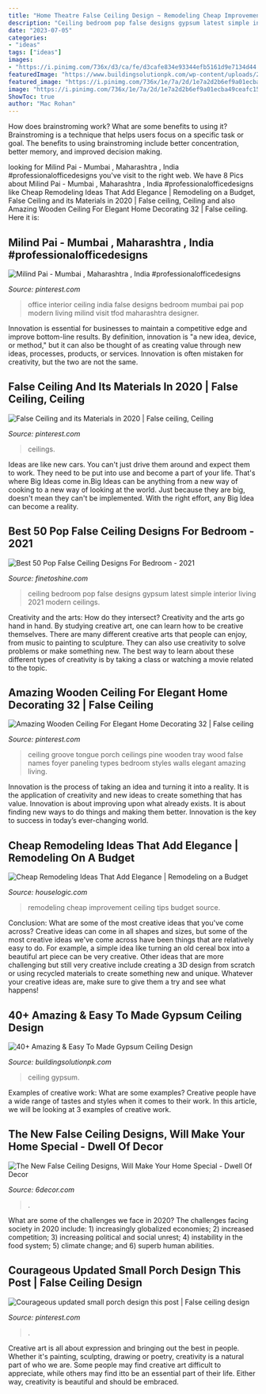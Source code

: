 ```yaml
---
title: "Home Theatre False Ceiling Design ~ Remodeling Cheap Improvement Ceiling Tips Budget Source"
description: "Ceiling bedroom pop false designs gypsum latest simple interior living 2021 modern ceilings"
date: "2023-07-05"
categories:
- "ideas"
tags: ["ideas"]
images:
- "https://i.pinimg.com/736x/d3/ca/fe/d3cafe834e93344efb5161d9e7134d44.jpg"
featuredImage: "https://www.buildingsolutionpk.com/wp-content/uploads/2019/11/33-min.jpg"
featured_image: "https://i.pinimg.com/736x/1e/7a/2d/1e7a2d2b6ef9a01ecba49ceafc151a18.jpg"
image: "https://i.pinimg.com/736x/1e/7a/2d/1e7a2d2b6ef9a01ecba49ceafc151a18.jpg"
ShowToc: true
author: "Mac Rohan"
---
```



How does brainstroming work? What are some benefits to using it?
Brainstroming is a technique that helps users focus on a specific task or goal. The benefits to using brainstroming include better concentration, better memory, and improved decision making.

	

		
looking for Milind Pai - Mumbai , Maharashtra , India #professionalofficedesigns you've visit to the right web. We have 8 Pics about Milind Pai - Mumbai , Maharashtra , India #professionalofficedesigns like Cheap Remodeling Ideas That Add Elegance | Remodeling on a Budget, False Ceiling and its Materials in 2020 | False ceiling, Ceiling and also Amazing Wooden Ceiling For Elegant Home Decorating 32 | False ceiling. Here it is:
		
    
## Milind Pai - Mumbai , Maharashtra , India #professionalofficedesigns

<img loading=lazy src="https://i.pinimg.com/736x/d3/ca/fe/d3cafe834e93344efb5161d9e7134d44.jpg" onerror="this.onerror=null;this.src='https://tse2.mm.bing.net/th?id=OIP._9EGLjMbquQNjjRHCuMbqQHaLH&amp;pid=15.1';" alt="Milind Pai - Mumbai , Maharashtra , India #professionalofficedesigns">

_Source: pinterest.com_

>office interior ceiling india false designs bedroom mumbai pai pop modern living milind visit tfod maharashtra designer. 

	

Innovation is essential for businesses to maintain a competitive edge and improve bottom-line results. By definition, innovation is "a new idea, device, or method," but it can also be thought of as creating value through new ideas, processes, products, or services. Innovation is often mistaken for creativity, but the two are not the same.

    
## False Ceiling And Its Materials In 2020 | False Ceiling, Ceiling

<img loading=lazy src="https://i.pinimg.com/736x/74/4e/14/744e14b0169c6ea0d12387aed1d5a705.jpg" onerror="this.onerror=null;this.src='https://tse4.mm.bing.net/th?id=OIP.G1j_33UcEkqYddu4dyA-YQHaEK&amp;pid=15.1';" alt="False Ceiling and its Materials in 2020 | False ceiling, Ceiling">

_Source: pinterest.com_

>ceilings. 

	

Ideas are like new cars. You can't just drive them around and expect them to work. They need to be put into use and become a part of your life. That's where Big Ideas come in.Big Ideas can be anything from a new way of cooking to a new way of looking at the world. Just because they are big, doesn't mean they can't be implemented. With the right effort, any Big Idea can become a reality.

    
## Best 50 Pop False Ceiling Designs For Bedroom - 2021

<img loading=lazy src="https://www.finetoshine.com/wp-content/uploads/2020/08/Best-50-Pop-False-Ceiling-Designs-For-Bedroom-2019.jpg" onerror="this.onerror=null;this.src='https://tse1.mm.bing.net/th?id=OIP.LEpIHkLNIs9IdqHoXtoaWgHaEs&amp;pid=15.1';" alt="Best 50 Pop False Ceiling Designs For Bedroom - 2021">

_Source: finetoshine.com_

>ceiling bedroom pop false designs gypsum latest simple interior living 2021 modern ceilings. 

	

Creativity and the arts: How do they intersect?
Creativity and the arts go hand in hand. By studying creative art, one can learn how to be creative themselves. There are many different creative arts that people can enjoy, from music to painting to sculpture. They can also use creativity to solve problems or make something new. The best way to learn about these different types of creativity is by taking a class or watching a movie related to the topic.

    
## Amazing Wooden Ceiling For Elegant Home Decorating 32 | False Ceiling

<img loading=lazy src="https://i.pinimg.com/736x/1e/7a/2d/1e7a2d2b6ef9a01ecba49ceafc151a18.jpg" onerror="this.onerror=null;this.src='https://tse4.mm.bing.net/th?id=OIP.MWSDp1dcMAgmHc4MZ6Q-awHaJ3&amp;pid=15.1';" alt="Amazing Wooden Ceiling For Elegant Home Decorating 32 | False ceiling">

_Source: pinterest.com_

>ceiling groove tongue porch ceilings pine wooden tray wood false names foyer paneling types bedroom styles walls elegant amazing living. 

	

Innovation is the process of taking an idea and turning it into a reality. It is the application of creativity and new ideas to create something that has value. Innovation is about improving upon what already exists. It is about finding new ways to do things and making them better. Innovation is the key to success in today’s ever-changing world.

    
## Cheap Remodeling Ideas That Add Elegance | Remodeling On A Budget

<img loading=lazy src="https://www.houselogic.com/wp-content/uploads/2012/11/cheap-remodeling-ideas-ceiling-medallion-standard_63969067c16a15b9153443494fcde77f-1.jpg" onerror="this.onerror=null;this.src='https://tse3.mm.bing.net/th?id=OIP.Y5aQZ8FqFbkVNENJT83nfwHaE8&amp;pid=15.1';" alt="Cheap Remodeling Ideas That Add Elegance | Remodeling on a Budget">

_Source: houselogic.com_

>remodeling cheap improvement ceiling tips budget source. 

	

Conclusion: What are some of the most creative ideas that you've come across?
Creative ideas can come in all shapes and sizes, but some of the most creative ideas we've come across have been things that are relatively easy to do. For example, a simple idea like turning an old cereal box into a beautiful art piece can be very creative. Other ideas that are more challenging but still very creative include creating a 3D design from scratch or using recycled materials to create something new and unique. Whatever your creative ideas are, make sure to give them a try and see what happens!

    
## 40+ Amazing &amp; Easy To Made Gypsum Ceiling Design

<img loading=lazy src="https://www.buildingsolutionpk.com/wp-content/uploads/2019/11/33-min.jpg" onerror="this.onerror=null;this.src='https://tse4.mm.bing.net/th?id=OIP.rs4NKgL2BgOaFfHoc6I9tAHaLH&amp;pid=15.1';" alt="40+ Amazing &amp; Easy To Made Gypsum Ceiling Design">

_Source: buildingsolutionpk.com_

>ceiling gypsum. 

	

Examples of creative work: What are some examples?
Creative people have a wide range of tastes and styles when it comes to their work. In this article, we will be looking at 3 examples of creative work.

    
## The New False Ceiling Designs, Will Make Your Home Special - Dwell Of Decor

<img loading=lazy src="https://2.bp.blogspot.com/-90LB7ii5eJA/VxKxYh0yQEI/AAAAAAAAkTg/-e-1gX0qTNgNTTIw9gv-g2NJYWGggtlGgCLcB/s1600/44.jpg" onerror="this.onerror=null;this.src='https://tse1.mm.bing.net/th?id=OIP.q9yBtK8rd7Rrq2uI-cQcQwHaLH&amp;pid=15.1';" alt="The New False Ceiling Designs, Will Make Your Home Special - Dwell Of Decor">

_Source: 6decor.com_

>. 

	

What are some of the challenges we face in 2020?
The challenges facing society in 2020 include: 1) increasingly globalized economies; 2) increased competition; 3) increasing political and social unrest; 4) instability in the food system; 5) climate change; and 6) superb human abilities.

    
## Courageous Updated Small Porch Design This Post | False Ceiling Design

<img loading=lazy src="https://i.pinimg.com/736x/b6/e2/b5/b6e2b554ea5adc13f13500e2aebe8d29.jpg" onerror="this.onerror=null;this.src='https://tse1.mm.bing.net/th?id=OIP.WhjaJbs5uy7i5BNXanaGaAHaJ3&amp;pid=15.1';" alt="Courageous updated small porch design this post | False ceiling design">

_Source: pinterest.com_

>. 

	

Creative art is all about expression and bringing out the best in people. Whether it's painting, sculpting, drawing or poetry, creativity is a natural part of who we are. Some people may find creative art difficult to appreciate, while others may find itto be an essential part of their life. Either way, creativity is beautiful and should be embraced.

